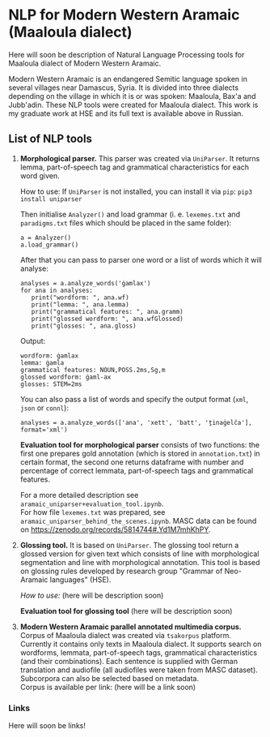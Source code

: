 # NLP for Modern Western Aramaic (Maaloula dialect)
Here will soon be description of Natural Language Processing tools for Maaloula dialect of Modern Western Aramaic.

Modern Western Aramaic is an endangered Semitic language spoken in several villages near Damascus, Syria. It is divided into three dialects depending on the village in which it is or was spoken: Maaloula, Bax'a and Jubb'adin. These NLP tools were created for Maaloula dialect. This work is my graduate work at HSE and its full text is available above in Russian. 

## List of NLP tools 
1. **Morphological parser.** This parser was created via `UniParser`. It returns lemma, part-of-speech tag and grammatical characteristics for each word given.  
  
   How to use:
   If `UniParser` is not installed, you can install it via `pip`:
   ```pip3 install uniparser```

   Then initialise `Analyzer()` and load grammar (i. e. `lexemes.txt` and `paradigms.txt` files which should be placed in the same folder):
   ```
   a = Analyzer()  
   a.load_grammar()
   ```
   After that you can pass to parser one word or a list of words which it will analyse:
   ```
   analyses = a.analyze_words('ġamlax')
   for ana in analyses:
      print("wordform: ", ana.wf)
      print("lemma: ", ana.lemma)
      print("grammatical features: ", ana.gramm)
      print("glossed wordform: ", ana.wfGlossed)
      print("glosses: ", ana.gloss)
   ```
   Output:
   ```
   wordform: ġamlax
   lemma: ġamla
   grammatical features: NOUN,POSS.2ms,Sg,m
   glossed wordform: ġaml-ax
   glosses: STEM=2ms
   ```
     
   You can also pass a list of words and specify the output format (`xml`, `json` or `connl`):
   ``` 
   analyses = a.analyze_words(['ana', 'xett', 'batt', 'ṯinaġelča'], format='xml')
   ```
   
   **Evaluation tool for morphological parser** consists of two functions: the first one prepares gold annotation (which is stored in `annotation.txt`) in certain format, the second one returns dataframe with number and percentage of correct lemmata, part-of-speech tags and grammatical features.

   For a more detailed description see `aramaic_uniparser+evaluation_tool.ipynb`.  
   For how file `lexemes.txt` was prepared, see `aramaic_uniparser_behind_the_scenes.ipynb`. MASC data can be found on https://zenodo.org/records/5814744#.Yd1M7mhKhPY.
     
3. **Glossing tool.** It is based on `UniParser`. The glossing tool return a glossed version for given text which consists of line with morphological segmentation and line with morphological annotation. This tool is based on glossing rules developed by research group "Grammar of Neo-Aramaic languages" (HSE).  
  
   *How to use:* (here will be description soon)
   
   **Evaluation tool for glossing tool** (here will be description soon)

5. **Modern Western Aramaic parallel annotated multimedia corpus.** Corpus of Maaloula dialect was created via `tsakorpus` platform. Currently it contains only texts in Maaloula dialect. It supports search on wordforms, lemmata, part-of-speech tags, grammatical characteristics (and their combinations). Each sentence is supplied with German translation and audiofile (all audiofiles were taken from MASC dataset). Subcorpora can also be selected based on metadata.  
   Corpus is available per link: (here will be a link soon)

### Links
Here will soon be links!
